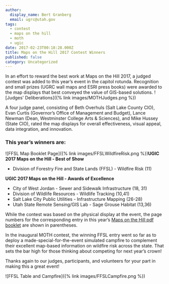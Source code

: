 ```yaml
---
author:
  display_name: Bert Granberg
  email: ugrc@utah.gov
tags:
  - contest
  - maps on the hill
  - moth
  - ugic
date: 2017-02-23T00:18:28.000Z
title: Maps on the Hill 2017 Contest Winners
published: false
category: Uncategorized
---
```


In an effort to reward the best work at Maps on the Hill 2017, a judged contest was added to this year’s event in the capitol rotunda. Recognition and small prizes (UGRC wall maps and ESRI press books) were awarded to the map displays that best conveyed the value of GIS-based solutions. ![Judges' Deliberations]({% link images/MOTHJudges.png %})

A four judge panel, consisting of Beth Overhuls (Salt Lake County CIO), Evan Curtis (Governor’s Office of Management and Budget), Lance Newman (Dean, Westminster College Arts & Sciences), and Mike Hussey (State CIO), rated the map displays for overall effectiveness, visual appeal, data integration, and innovation.

### This year’s winners are:



![FFSL Map Booklet Page]({% link images/FFSLWildfireRisk.png %})**UGIC 2017 Maps on the Hill - Best of Show**

- Division of Forestry Fire and State Lands (FFSL) - Wildfire Risk (11)

**UGIC 2017 Maps on the Hill - Awards of Excellence**

- City of West Jordan - Sewer and Sidewalk Infrastructure (18, 31)
- Division of Wildlife Resources - Wildlife Tracking (10,41)
- Salt Lake City Public Utilities - Infrastructure Mapping (26-28)
- Utah State Remote Sensing/GIS Lab - Sage Grouse Habitat (13,36)

While the contest was based on the physical display at the event, the page numbers for the corresponding entry in this year’s [Maps on the Hill pdf booklet](https://drive.google.com/file/d/1oKenAht7HQn_LFMe0dIvjwFsVQ08bnpT/view?usp=sharing) are shown in parentheses.

In the inaugural MOTH contest, the winning FFSL entry went so far as to deploy a made-special-for-the-event simulated campfire to complement their excellent map-based information on wildfire risk across the state. That sets the bar high for those thinking about competing for next year’s crown!

Thanks again to our judges, participants, and volunteers for your part in making this a great event!

![FFSL Table and Campfire]({% link images/FFSLCampfire.png %})
